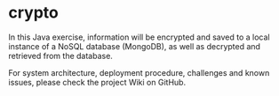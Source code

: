 # crypto
In this Java exercise, information will be encrypted and saved to a local instance of a NoSQL database (MongoDB), as well as decrypted and retrieved from the database.

For system architecture, deployment procedure, challenges and known issues, please check the project Wiki on GitHub.
